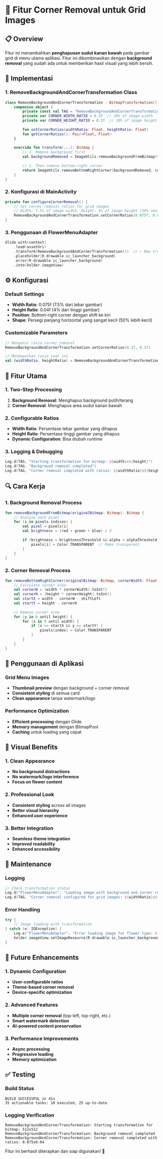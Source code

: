 # 🎨 Fitur Corner Removal untuk Grid Images

## 📋 Overview

Fitur ini menambahkan **penghapusan sudut kanan bawah** pada gambar grid di menu utama aplikasi. Fitur ini dikombinasikan dengan **background removal** yang sudah ada untuk memberikan hasil visual yang lebih bersih.

## 🔧 Implementasi

### **1. RemoveBackgroundAndCornerTransformation Class**

```kotlin
class RemoveBackgroundAndCornerTransformation : BitmapTransformation() {
    companion object {
        private const val TAG = "RemoveBackgroundAndCornerTransformation"
        private var CORNER_WIDTH_RATIO = 0.3f  // 30% of image width
        private var CORNER_HEIGHT_RATIO = 0.2f  // 20% of image height
        
        fun setCornerRatios(widthRatio: Float, heightRatio: Float)
        fun getCornerRatios(): Pair<Float, Float>
    }
    
    override fun transform(...): Bitmap {
        // 1. Remove background first
        val backgroundRemoved = ImageUtils.removeBackgroundFromBitmap(toTransform)
        
        // 2. Then remove bottom-right corner
        return ImageUtils.removeBottomRightCorner(backgroundRemoved, cornerWidth, cornerHeight)
    }
}
```

### **2. Konfigurasi di MainActivity**

```kotlin
private fun configureCornerRemoval() {
    // Set corner removal ratios for grid images
    // Width: 7.5% of image width, Height: 4% of image height (50% smaller in both directions)
    RemoveBackgroundAndCornerTransformation.setCornerRatios(0.075f, 0.04f)
}
```

### **3. Penggunaan di FlowerMenuAdapter**

```kotlin
Glide.with(context)
    .load(assetUri)
    .transform(RemoveBackgroundAndCornerTransformation())  // ← New transformation
    .placeholder(R.drawable.ic_launcher_background)
    .error(R.drawable.ic_launcher_background)
    .into(holder.imageView)
```

## ⚙️ Konfigurasi

### **Default Settings**
- **Width Ratio**: 0.075f (7.5% dari lebar gambar)
- **Height Ratio**: 0.04f (4% dari tinggi gambar)
- **Position**: Bottom-right corner dengan shift ke kiri
- **Shape**: Persegi panjang horizontal yang sangat kecil (50% lebih kecil)

### **Customizable Parameters**
```kotlin
// Mengatur rasio corner removal
RemoveBackgroundAndCornerTransformation.setCornerRatios(0.3f, 0.2f)

// Mendapatkan rasio saat ini
val (widthRatio, heightRatio) = RemoveBackgroundAndCornerTransformation.getCornerRatios()
```

## 🎯 Fitur Utama

### **1. Two-Step Processing**
1. **Background Removal**: Menghapus background putih/terang
2. **Corner Removal**: Menghapus area sudut kanan bawah

### **2. Configurable Ratios**
- **Width Ratio**: Persentase lebar gambar yang dihapus
- **Height Ratio**: Persentase tinggi gambar yang dihapus
- **Dynamic Configuration**: Bisa diubah runtime

### **3. Logging & Debugging**
```kotlin
Log.d(TAG, "Starting transformation for bitmap: ${width}x${height}")
Log.d(TAG, "Background removal completed")
Log.d(TAG, "Corner removal completed with ratios: ${widthRatio}x${heightRatio}")
```

## 🔍 Cara Kerja

### **1. Background Removal Process**
```kotlin
fun removeBackgroundFromBitmap(originalBitmap: Bitmap): Bitmap {
    // Analyze each pixel
    for (i in pixels.indices) {
        val pixel = pixels[i]
        val brightness = (red + green + blue) / 3
        
        if (brightness > brightnessThreshold && alpha > alphaThreshold) {
            pixels[i] = Color.TRANSPARENT  // Make transparent
        }
    }
}
```

### **2. Corner Removal Process**
```kotlin
fun removeBottomRightCorner(originalBitmap: Bitmap, cornerWidth: Float, cornerHeight: Float): Bitmap {
    // Calculate corner area
    val cornerW = (width * cornerWidth).toInt()
    val cornerH = (height * cornerHeight).toInt()
    val startX = width - cornerW - shiftLeft
    val startY = height - cornerH
    
    // Remove corner area
    for (y in 0 until height) {
        for (x in 0 until width) {
            if (x >= startX && y >= startY) {
                pixels[index] = Color.TRANSPARENT
            }
        }
    }
}
```

## 📱 Penggunaan di Aplikasi

### **Grid Menu Images**
- **Thumbnail preview** dengan background + corner removal
- **Consistent styling** di semua card
- **Clean appearance** tanpa watermark/logo

### **Performance Optimization**
- **Efficient processing** dengan Glide
- **Memory management** dengan BitmapPool
- **Caching** untuk loading yang cepat

## 🎨 Visual Benefits

### **1. Clean Appearance**
- **No background distractions**
- **No watermark/logo interference**
- **Focus on flower content**

### **2. Professional Look**
- **Consistent styling** across all images
- **Better visual hierarchy**
- **Enhanced user experience**

### **3. Better Integration**
- **Seamless theme integration**
- **Improved readability**
- **Enhanced accessibility**

## 🔧 Maintenance

### **Logging**
```kotlin
// Check transformation status
Log.d("FlowerMenuAdapter", "Loading image with background and corner removal: $assetUri")
Log.d(TAG, "Corner removal configured for grid images: ${widthRatio}x${heightRatio}")
```

### **Error Handling**
```kotlin
try {
    // Image loading with transformation
} catch (e: IOException) {
    Log.e("FlowerMenuAdapter", "Error loading image for flower type: $flowerType", e)
    holder.imageView.setImageResource(R.drawable.ic_launcher_background)
}
```

## 🚀 Future Enhancements

### **1. Dynamic Configuration**
- **User-configurable ratios**
- **Theme-based corner removal**
- **Device-specific optimization**

### **2. Advanced Features**
- **Multiple corner removal** (top-left, top-right, etc.)
- **Smart watermark detection**
- **AI-powered content preservation**

### **3. Performance Improvements**
- **Async processing**
- **Progressive loading**
- **Memory optimization**

## ✅ Testing

### **Build Status**
```
BUILD SUCCESSFUL in 41s
35 actionable tasks: 10 executed, 25 up-to-date
```

### **Logging Verification**
```
RemoveBackgroundAndCornerTransformation: Starting transformation for bitmap: 512x512
RemoveBackgroundAndCornerTransformation: Background removal completed
RemoveBackgroundAndCornerTransformation: Corner removal completed with ratios: 0.075x0.04
```

Fitur ini berhasil diterapkan dan siap digunakan! 🎉 